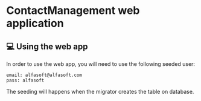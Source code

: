 # ContactManagement web application

## 💻 Using the web app

In order to use the web app, you will need to use the following seeded user:

```
email: alfasoft@alfasoft.com
pass: alfasoft
```

The seeding will happens when the migrator creates the table on database.
